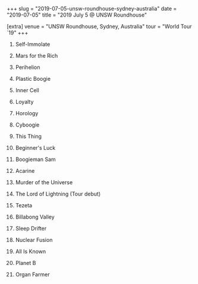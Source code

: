 +++
slug = "2019-07-05-unsw-roundhouse-sydney-australia"
date = "2019-07-05"
title = "2019 July 5 @ UNSW Roundhouse"

[extra]
venue = "UNSW Roundhouse, Sydney, Australia"
tour = "World Tour `19"
+++


 1. Self-Immolate

 2. Mars for the Rich

 3. Perihelion

 4. Plastic Boogie

 5. Inner Cell

 6. Loyalty

 7. Horology

 8. Cyboogie

 9. This Thing

10. Beginner's Luck

11. Boogieman Sam

12. Acarine

13. Murder of the Universe

14. The Lord of Lightning
    (Tour debut)

15. Tezeta

16. Billabong Valley

17. Sleep Drifter

18. Nuclear Fusion

19. All Is Known

20. Planet B

21. Organ Farmer



